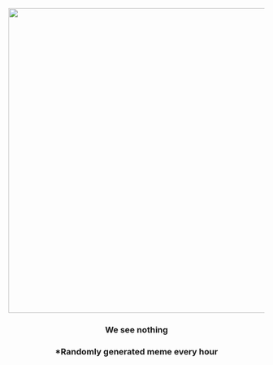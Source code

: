 <p align="center">
        <img src="https://i.redd.it/c28ul616nbl81.gif" width="600" height="600">
        </p>
        <h3 align="center">We see nothing</h3>
        <h3 align="center">*Randomly generated meme every hour</h3>
    